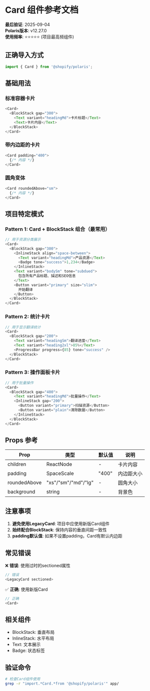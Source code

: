 # Card 组件参考文档

**最后验证**: 2025-09-04  
**Polaris版本**: v12.27.0  
**使用频率**: ⭐⭐⭐⭐⭐ (项目最高频组件)

## 正确导入方式

```javascript
import { Card } from '@shopify/polaris';
```

## 基础用法

### 标准容器卡片
```javascript
<Card>
  <BlockStack gap="300">
    <Text variant="headingMd">卡片标题</Text>
    <Text>卡片内容</Text>
  </BlockStack>
</Card>
```

### 带内边距的卡片
```javascript
<Card padding="400">
  {/* 内容 */}
</Card>
```

### 圆角变体
```javascript
<Card roundedAbove="sm">
  {/* 内容 */}
</Card>
```

## 项目特定模式

### Pattern 1: Card + BlockStack 组合（最常用）
```javascript
// 用于资源分类展示
<Card>
  <BlockStack gap="300">
    <InlineStack align="space-between">
      <Text variant="headingMd">产品资源</Text>
      <Badge tone="success">1,234</Badge>
    </InlineStack>
    <Text variant="bodySm" tone="subdued">
      包含所有产品标题、描述和SEO信息
    </Text>
    <Button variant="primary" size="slim">
      开始翻译
    </Button>
  </BlockStack>
</Card>
```

### Pattern 2: 统计卡片
```javascript
// 用于显示翻译统计
<Card>
  <BlockStack gap="200">
    <Text variant="headingSm">翻译进度</Text>
    <Text variant="heading2xl">85%</Text>
    <ProgressBar progress={85} tone="success" />
  </BlockStack>
</Card>
```

### Pattern 3: 操作面板卡片
```javascript
// 用于批量操作
<Card>
  <BlockStack gap="400">
    <Text variant="headingMd">批量操作</Text>
    <InlineStack gap="200">
      <Button variant="primary">扫描资源</Button>
      <Button variant="plain">清除数据</Button>
    </InlineStack>
  </BlockStack>
</Card>
```

## Props 参考

| Prop | 类型 | 默认值 | 说明 |
|------|------|--------|------|
| children | ReactNode | - | 卡片内容 |
| padding | SpaceScale | "400" | 内边距大小 |
| roundedAbove | "xs"/"sm"/"md"/"lg" | - | 圆角大小 |
| background | string | - | 背景色 |

## 注意事项

1. **避免使用LegacyCard**: 项目中应使用新版Card组件
2. **始终配合BlockStack**: 保持内容的垂直间距一致性
3. **padding默认值**: 如果不设置padding，Card有默认内边距

## 常见错误

❌ **错误**: 使用过时的sectioned属性
```javascript
// 错误
<LegacyCard sectioned>
```

✅ **正确**: 使用新版Card
```javascript
// 正确
<Card>
```

## 相关组件
- BlockStack: 垂直布局
- InlineStack: 水平布局
- Text: 文本展示
- Badge: 状态标签

## 验证命令
```bash
# 检查Card组件使用
grep -r "import.*Card.*from '@shopify/polaris'" app/
```